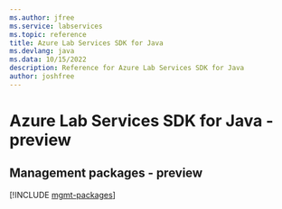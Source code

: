 ```yaml
---
ms.author: jfree
ms.service: labservices
ms.topic: reference
title: Azure Lab Services SDK for Java
ms.devlang: java
ms.data: 10/15/2022
description: Reference for Azure Lab Services SDK for Java
author: joshfree
---
```

# Azure Lab Services SDK for Java - preview

## Management packages - preview
[!INCLUDE [mgmt-packages](lab-services-mgmt-index.md)]
